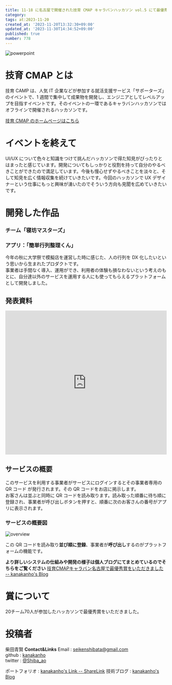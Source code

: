 ```yaml
---
title: 11-18 に名古屋で開催された技育 CMAP キャラバンハッカソン vol.5 にて最優秀賞をいただきました
category:
tags: at:2023-11-20
created_at: '2023-11-20T13:32:30+09:00'
updated_at: '2023-11-30T14:34:52+09:00'
published: true
number: 778
---
```


![powerpoint](https://kanakanho-record.vercel.app/img/geekcamp-1118/title.png)
# 技育 CMAP とは

技育 CAMP は、人気 IT 企業などが参加する就活支援サービス「サポーターズ」のイベントで、1 週間で集中して成果物を開発し、エンジニアとしてレベルアップを目指すイベントです。そのイベントの一環であるキャラバンハッカソンではオフラインで開催されるハッカソンです。

[技育 CMAP のホームページはこちら](https://talent.supporterz.jp/geekcamp/)


# イベントを終えて
UI/UX について色々と知識をつけて挑んだハッカソンで得た知見がぴったりとはまったと感じています。開発についてもしっかりと役割を持って自分のやるべきことができたので満足しています。今後も慢心せずやるべきことを淡々と、そして知見を広く情報収集を続けていきたいです。今回のハッカソンで UX デザイナーという仕事にもっと興味が湧いたのでそういう方向も見聞を広めていきたいです。

# 開発した作品

### チーム「寝坊マスターズ」

### アプリ：「簡単行列整理くん」

今年の秋に大学祭で模擬店を運営した時に感じた、人の行列を DX 化したいという思いから生まれたプロダクトです。  
事業者は手間なく導入、運用ができ、利用者の体験も損なわないという考えのもとに、自分達以外のサービスを運用する人にも使ってもらえるプラットフォームとして開発しました。

## 発表資料

<iframe
    src="https://docs.google.com/presentation/d/e/2PACX-1vRU5p2JGK1vCG6hVg11_FaeRun1Qh5nikAabtrJqqsjGteRCGfS1Xr7TkrCrQVZ-Q/embed?start=false&loop=false&delayms=3000"
    frameborder="0"
    width="100%"
    height="450px"
    allowfullscreen="true"
    mozallowfullscreen="true"
    webkitallowfullscreen="true"
></iframe>


## サービスの概要

このサービスを利用する事業者がサービスにログインするとその事業者専用の QR コード が発行されます。その QR コードをお店に掲示します。  
お客さんは並ぶと同時に QR コードを読み取ります。読み取った順番に待ち順に登録され、事業者が呼び出しボタンを押すと、順番に次のお客さんの番号がアプリに表示されます。

### サービスの概要図

![overview](https://kanakanho-record.vercel.app/img/geekcamp-1118/overview.png)

この QR コードを読み取り**並び順に登録**、事業者が**呼び出し**するのがプラットフォームの機能です。

**より詳しいシステムの仕組みや開発の様子は個人ブログにてまとめているのでそちらをご覧ください**
[技育CMAPキャラバン名古屋で最優秀賞をいただきました -- kanakanho's Blog](https://kanakanho-record.vercel.app/posts/geekcamp-1118/)

# 賞について
20チーム70人が参加したハッカソンで最優秀賞をいただきました。

# 投稿者
柴田青賢
**Contact&Links**
Email : [seikenshibata@gmail.com](seikenshibata@gmail.com)  
github : [kanakanho](https://github.com/kanakanho)  
twitter : [@Shiba_ao](https://twitter.com/Shiba_ao_)

ポートフォリオ : [kanakanho's Link -- ShareLink](https://kanakanho.vercel.app)
技術ブログ : [kanakanho's Blog](https://kanakanho-record.vercel.app)
